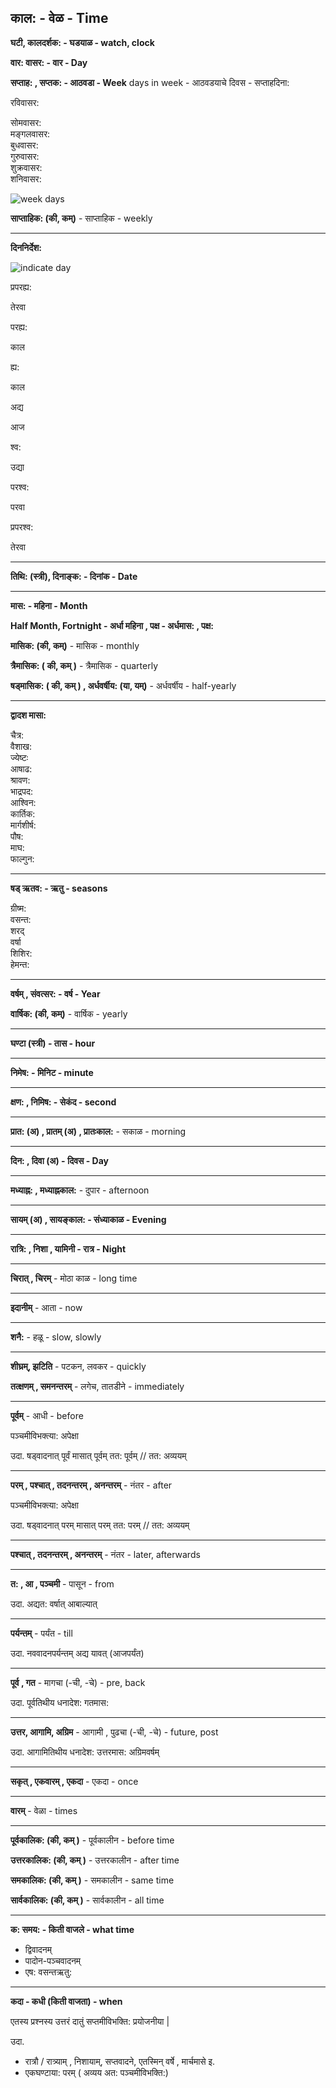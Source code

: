 ## काल: - वेळ - Time

**घटी, कालदर्शक: - घडयाळ - watch, clock**

**वार: वासर: - वार - Day**

**सप्ताह: , सप्तक: - आठवडा - Week**
days in week - आठवडयाचे दिवस - सप्ताहदिना:

<div class="container">
  <div>
    <div class="in-container">
    <p>रविवासर:</p>
    </div>
  </div>
  <div>सोमवासर:</div>
  <div>मङ्गलवासर:</div>
  <div>बुधवासर:</div>
  <div>गुरुवासर:</div>
  <div>शुक्रवासर:</div>
  <div>शनिवासर:</div>
</div>

![week days](./days.png)

**साप्ताहिक: (की, कम्)** - साप्ताहिक - weekly

<hr />

**दिननिर्देश:**

![indicate day](./dayindi.png)

<div class="container">
  <div class="in-container">
  <p>प्रपरह्य:</p>
  <p>तेरवा</p>
  </div>

  <div class="in-container">
    <p>परह्य:</p>
    <p>काल</p>
    </div>

  <div class="in-container">
    <p>ह्य:</p>
    <p>काल</p>
  </div>

  <div class="in-container">
    <p>अद्य</p>
    <p>आज</p>
  </div>

  <div class="in-container">
    <p>श्व:</p>
    <p>उद्या</p>
    </div>
    
  <div class="in-container">
    <p>परश्व:</p>
    <p>परवा</p>
    </div>
    
  <div class="in-container">
    <p>प्रपरश्व:</p>
    <p>तेरवा</p>
    </div>
</div>

<hr />

**तिथि: (स्त्री), दिनाङ्क: - दिनांक - Date**

<hr />

**मास: - महिना - Month**

**Half Month, Fortnight - अर्धा महिना , पक्ष - अर्धमास: , पक्ष:**

**मासिक: (की, कम्)** - मासिक - monthly

**त्रैमासिक: ( की, कम् )** - त्रैमासिक - quarterly

**षड्मासिक: ( की, कम् ) , अर्धवर्षीय: (या, यम्)** - अर्धवर्षीय - half-yearly

<hr />

**द्वादश मासा:**

<div class="">
  <div>चैत्र:</div>
  <div>वैशाख:</div>
  <div>ज्येष्टः</div>
  <div>आषाढ:</div>
  <div>श्रावण:</div>
  <div>भाद्रपद:</div>

  <div>आश्विन:</div>
  <div>कार्तिक:</div>
  <div>मार्गशीर्ष:</div>
  <div>पौष:</div>
  <div>माघ:</div>
  <div>फाल्गुन:</div>
</div>

<hr />

**षड् ऋतव: - ऋतु - seasons**

<div class="container">
  <div>ग्रीष्म:</div>
  <div>वसन्त:</div>
  <div>शरद्</div>
  <div>वर्षा</div>
  <div>शिशिर:</div>
  <div>हेमन्त:</div>
</div>

<hr />

**वर्षम् , संवत्सर: - वर्ष - Year**

**वार्षिक: (की, कम्)** - वार्षिक - yearly

<hr />

**घण्टा (स्त्री) - तास - hour**

<hr />

**निमेष: - मिनिट - minute**

<hr />

**क्षण: , निमिष: - सेकंद - second**

<hr />

**प्रात: (अ) , प्रातम् (अ) , प्रातःकाल:** - सकाळ - morning

<hr />

**दिन: , दिवा (अ) - दिवस - Day**

<hr />

**मध्याह्न: , मध्याह्नकाल:** - दुपार - afternoon

<hr />

**सायम् (अ) , सायङ्काल: - संध्याकाळ - Evening**

<hr />

**रात्रि: , निशा , यामिनी - रात्र - Night**

<hr />

**चिरात् , चिरम्** - मोठा काळ - long time

<hr />

**इदानीम्** - आता - now

<hr />

**शनै:** - हळू - slow, slowly

<hr />

**शीघ्रम्, झटिति** - पटकन, लवकर - quickly

**तत्क्षणम् , समनन्तरम्** - लगेच, तातडीने - immediately

<hr />

**पूर्वम्** - आधी - before

पञ्चमीविभक्त्या: अपेक्षा

उदा.
षड्वादनात् पूर्वं
मासात् पूर्वम्
तत: पूर्वम्  // तत: अव्ययम्

<hr />

**परम् , पश्चात् , तदनन्तरम् , अनन्तरम्** - नंतर - after

पञ्चमीविभक्त्या: अपेक्षा

उदा.
षड्वादनात् परम्
मासात् परम्
तत: परम्  // तत: अव्ययम्

<hr />

**पश्चात् , तदनन्तरम् , अनन्तरम्** - नंतर - later, afterwards

<hr />

**त: , आ , पञ्चमी** - पासून - from

उदा.
अद्यत:
वर्षात्
आबाल्यात्

<hr />

**पर्यन्तम्** - पर्यंत - till

उदा.
नववादनपर्यन्तम्
अद्य यावत् (आजपर्यंत)

<hr />

**पूर्व , गत** - मागचा (-ची, -चे) - pre, back

उदा.
पूर्वतिथीय धनादेश:
गतमास:

<hr />

**उत्तर, आगामि, अग्रिम** - आगामी , पुढचा (-ची, -चे) - future, post

उदा.
आगामितिथीय धनादेश:
उत्तरमास:
अग्रिमवर्षम्

<hr />

**सकृत् , एकवारम् , एकदा** - एकदा - once

<hr />

**वारम्** - वेळा - times

<hr />

**पूर्वकालिक: (की, कम् )** - पूर्वकालीन - before time

**उत्तरकालिक: (की, कम् )** - उत्तरकालीन - after time

**समकालिक: (की, कम् )** - समकालीन - same time

**सार्वकालिक: (की, कम् )** - सार्वकालीन - all time

<hr />

**क: समय:  - किती वाजले - what time**

- द्विवादनम्
- पादोन-पञ्चवादनम्
- एष: वसन्तऋतु:


<hr />

**कदा - कधी (किती वाजता) - when**

एतस्य प्रश्नस्य उत्तरं दातुं सप्तमीविभक्ति: प्रयोजनीया |

उदा.
- रात्रौ / रात्र्याम् , निशायाम्, सप्तवादने, एतस्मिन् वर्षे , मार्चमासे इ.
- एकघण्टाया: परम् ( अव्यय अत: पञ्चमीविभक्ति:)
